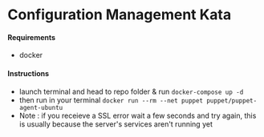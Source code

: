 # Configuration Management Kata
#### Requirements
* docker

#### Instructions
* launch terminal and head to repo folder & run `docker-compose up -d`
* then run in your terminal `docker run --rm --net puppet puppet/puppet-agent-ubuntu`
* Note : if you receieve a SSL error wait a few seconds and try again, this is usually because the server's services aren't running yet